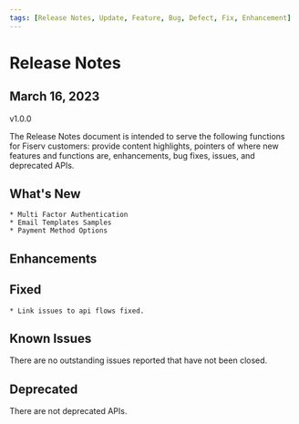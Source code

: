 ```yaml
---
tags: [Release Notes, Update, Feature, Bug, Defect, Fix, Enhancement]
---
```


# Release Notes

## March 16, 2023

v1.0.0

The Release Notes document is intended to serve the following functions for Fiserv customers: provide content highlights, pointers of where new features and functions are, enhancements, bug fixes, issues, and deprecated APIs.

## What's New

<!-- Something new that was added or introduced like documents or services -->

    * Multi Factor Authentication
    * Email Templates Samples
    * Payment Method Options

## Enhancements

<!-- Description of an improvement or a change -->

## Fixed

    * Link issues to api flows fixed.

<!-- GitHub issue that was fixed. Possible GitHub issue link -->

<!-- Defects fixed in this release include -->

## Known Issues

<!-- A persistent issue that's known and not fixed -->

There are no outstanding issues reported that have not been closed.

## Deprecated

<!-- An endpoint or a payload field regarded as obsolete and best avoided -->

There are not deprecated APIs.